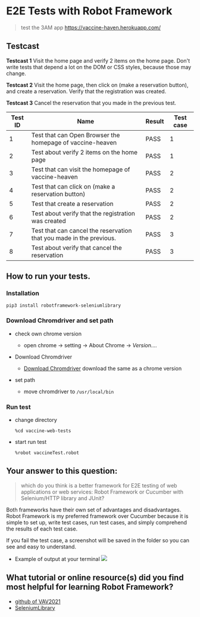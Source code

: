 # E2E Tests with Robot Framework
> test the 3AM app  https://vaccine-haven.herokuapp.com/

## Testcast
**Testcast 1**
Visit the home page and verify 2 items on the home page.  Don't write tests that depend a lot on the DOM or CSS styles, because those may change.

**Testcast 2**
Visit the home page, then click on (make a reservation button), and create a reservation.  Verify that the registration was created.

**Testcast 3**
Cancel the reservation that you made in the previous test.

| Test ID | Name                                                                | Result | Test case |
|---------|---------------------------------------------------------------------|--------|-----------|
| 1       | Test that can Open Browser the homepage of vaccine-heaven           | PASS   | 1         |
| 2       | Test about verify 2 items on the home page                          | PASS   | 1         |
| 3       | Test that can visit the homepage of vaccine-heaven                  | PASS   | 2         |
| 4       | Test that can click on (make a reservation button)                  | PASS   | 2         |
| 5       | Test that create a reservation                                      | PASS   | 2         |
| 6       | Test about verify that the registration was created                 | PASS   | 2         |
| 7       | Test that can cancel the reservation that you made in the previous. | PASS   | 3         |
| 8       | Test about verify that cancel the reservation                       | PASS   | 3         |



## How to run your tests.

### Installation
```
pip3 install robotframework-seleniumlibrary
```

### Download Chromdriver and set path
* check own chrome version

    * open chrome -> setting -> About Chrome -> *Version....*

* Download Chromdriver
    * [Download Chromdriver](https://chromedriver.chromium.org/downloads) download the same as a chrome version

* set path 
    * move chromdriver to `/usr/local/bin`

### Run test
* change directory
    ```
    %cd vaccine-web-tests
    ```
* start run test
    ```
    %robot vaccineTest.robot
    ```


## Your answer to this question: 
> which do you think is a better framework for E2E testing of web applications or web services:  Robot Framework or Cucumber with Selenium/HTTP library and JUnit?

Both frameworks have their own set of advantages and disadvantages. Robot Framework is my preferred framework over Cucumber because it is simple to set up, write test cases, run test cases, and simply comprehend the results of each test case.

If you fail the test case, a screenshot will be saved in the folder so you can see and easy to understand.

* Example of output at your terminal
    ![](https://i.imgur.com/2fJ4H2N.png)

    

## What tutorial or online resource(s) did you find most helpful for learning Robot Framework?
* [github of VAV2021](https://github.com/VAV2021/VAV2021/blob/master/robot-framework.md)
* [SeleniumLibrary](https://robotframework.org/SeleniumLibrary/SeleniumLibrary.html#Wait%20Until%20Page%20Contains%20Element)